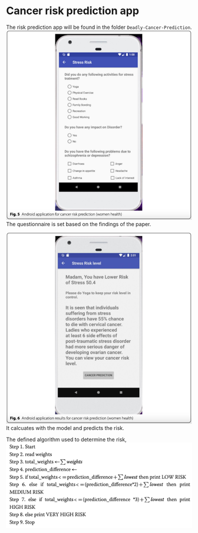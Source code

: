 # Cancer risk prediction app
The risk prediction app will be found in the folder `Deadly-Cancer-Prediction`.
![risk-prediction-app-1](pics/risk-prediction-app-1.png)
The questionnaire is set based on the findings of the paper.

![risk-prediction-app-2](pics/risk-prediction-app-2.png)
It calcuates with the model and predicts the risk.

The defined algorithm used to determine the risk,
![algorithm](pics/algorithm.png)
